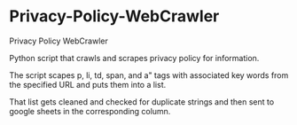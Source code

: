 # Privacy-Policy-WebCrawler
Privacy Policy WebCrawler

Python script that crawls and scrapes privacy policy for information.

The script scapes p, li, td, span, and a" tags with associated key words from the specified URL and puts them into a list.

That list gets cleaned and checked for duplicate strings and then sent to google sheets in the corresponding column.
